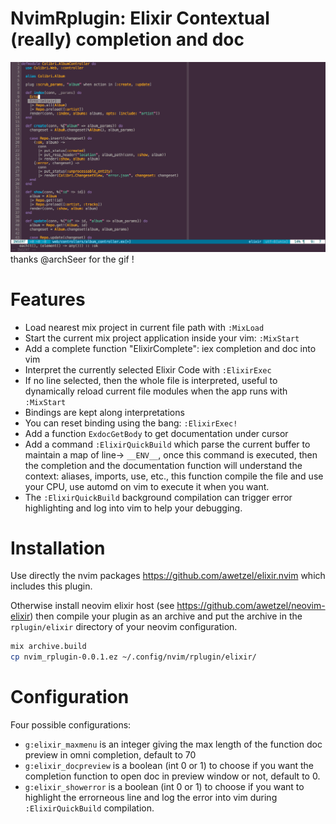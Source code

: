 # NvimRplugin: Elixir Contextual (really) completion and doc

![autocomplete](autocomplete.gif)
thanks @archSeer for the gif !

# Features

- Load nearest mix project in current file path with `:MixLoad`
- Start the current mix project application inside your vim: `:MixStart`
- Add a complete function "ElixirComplete": iex completion and doc into vim
- Interpret the currently selected Elixir Code with `:ElixirExec`
- If no line selected, then the whole file is interpreted, useful to dynamically reload current file modules when the app runs with `:MixStart`
- Bindings are kept along interpretations
- You can reset binding using the bang: `:ElixirExec!`
- Add a function `ExdocGetBody` to get documentation under cursor
- Add a command `:ElixirQuickBuild` which parse the current buffer to
  maintain a map of line-> `__ENV__`, once this command is executed,
  then the completion and the documentation function will understand
  the context: aliases, imports, use, etc., this function compile the
  file and use your CPU, use automd on vim to execute it when you want.
- The `:ElixirQuickBuild` background compilation can trigger error
  highlighting and log into vim to help your debugging.

# Installation

Use directly the nvim packages https://github.com/awetzel/elixir.nvim
which includes this plugin.

Otherwise install neovim elixir host (see https://github.com/awetzel/neovim-elixir)
then compile your plugin as an archive and put the archive in the
`rplugin/elixir` directory of your neovim configuration.

```bash
mix archive.build
cp nvim_rplugin-0.0.1.ez ~/.config/nvim/rplugin/elixir/
```

# Configuration

Four possible configurations:

- `g:elixir_maxmenu` is an integer giving the max length of the function doc
  preview in omni completion, default to 70
- `g:elixir_docpreview` is a boolean (int 0 or 1) to choose if you
  want the completion function to open doc in preview window or not,
  default to 0.
- `g:elixir_showerror` is a boolean (int 0 or 1) to choose if you
  want to highlight the errorneous line and log the error into vim
  during `:ElixirQuickBuild` compilation.
